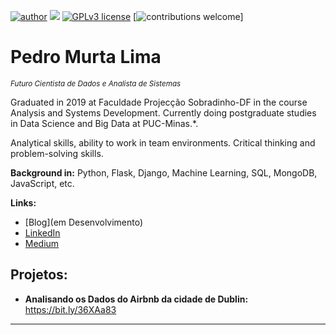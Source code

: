 [![author](https://img.shields.io/badge/author-pedromurta-red.svg)](https://www.linkedin.com/in/pedro-murta/) [![](https://img.shields.io/badge/python-3.7+-blue.svg)](https://www.python.org/downloads/release/python-365/) [![GPLv3 license](https://img.shields.io/badge/License-GPLv3-blue.svg)](http://perso.crans.org/besson/LICENSE.html) [![contributions welcome](https://img.shields.io/badge/contributions-welcome-brightgreen.svg?style=flat)]


# Pedro Murta Lima
<sub>*Futuro Cientista de Dados e Analista de Sistemas* </sub>

Graduated in 2019 at Faculdade Projecção Sobradinho-DF in the course Analysis and Systems Development. Currently doing postgraduate studies in Data Science and Big Data at PUC-Minas.*.

Analytical skills, ability to work in team environments.
Critical thinking and problem-solving skills.

**Background in:** Python, Flask, Django, Machine Learning, SQL, MongoDB, JavaScript, etc.

**Links:**
* [Blog](em Desenvolvimento)
* [LinkedIn](https://www.linkedin.com/in/pedro-murta/)
* [Medium](https://www.medium.com)


## Projetos:

* **Analisando os Dados do Airbnb da cidade de Dublin:** https://bit.ly/36XAa83
---

